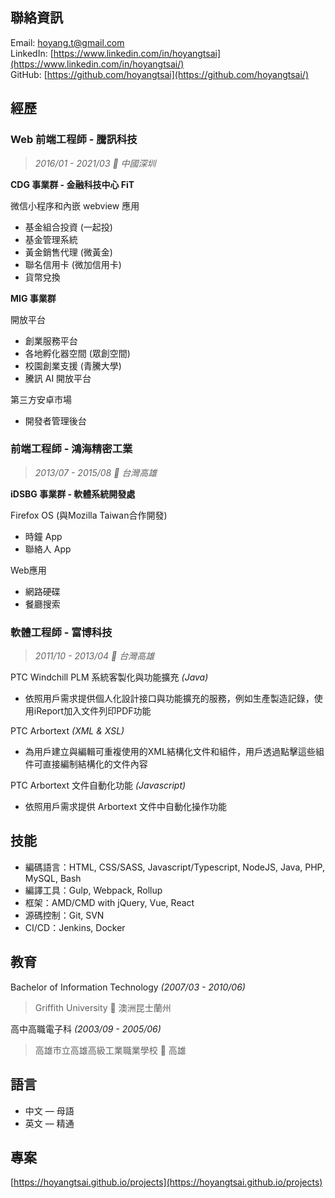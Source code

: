 ## 聯絡資訊

Email: [hoyang.t@gmail.com](mailto:hoyang.t@gmail.com)<br/>
LinkedIn: [https://www.linkedin.com/in/hoyangtsai](https://www.linkedin.com/in/hoyangtsai/)<br/>
GitHub: [https://github.com/hoyangtsai](https://github.com/hoyangtsai/)<br/>

## 經歷

### Web 前端工程師 - 騰訊科技

> _2016/01 - 2021/03 📍 中國深圳_

**CDG 事業群 - 金融科技中心 FiT**

微信小程序和內嵌 webview 應用

- 基金組合投資 (一起投)
- 基金管理系統
- 黃金銷售代理 (微黃金)
- 聯名信用卡 (微加信用卡)
- 貨幣兌換

**MIG 事業群**

開放平台

- 創業服務平台
- 各地孵化器空間 (眾創空間)
- 校園創業支援 (青騰大學)
- 騰訊 AI 開放平台

第三方安卓市場

- 開發者管理後台

### 前端工程師 - 鴻海精密工業

> _2013/07 - 2015/08 📍 台灣高雄_

**iDSBG 事業群 - 軟體系統開發處**

Firefox OS (與Mozilla Taiwan合作開發)

- 時鐘 App
- 聯絡人 App

Web應用

- 網路硬碟
- 餐廳搜索

### 軟體工程師 - 富博科技

> _2011/10 - 2013/04 📍 台灣高雄_

PTC Windchill PLM 系統客製化與功能擴充 _(Java)_

- 依照用戶需求提供個人化設計接口與功能擴充的服務，例如生產製造記錄，使用iReport加入文件列印PDF功能

PTC Arbortext _(XML & XSL)_

- 為用戶建立與編輯可重複使用的XML結構化文件和組件，用戶透過點擊這些組件可直接編制結構化的文件內容

PTC Arbortext 文件自動化功能 _(Javascript)_

- 依照用戶需求提供 Arbortext 文件中自動化操作功能

## 技能

- 編碼語言：HTML, CSS/SASS, Javascript/Typescript, NodeJS, Java, PHP, MySQL, Bash
- 編譯工具：Gulp, Webpack, Rollup
- 框架：AMD/CMD with jQuery, Vue, React
- 源碼控制：Git, SVN
- CI/CD：Jenkins, Docker

## 教育

Bachelor of Information Technology _(2007/03 - 2010/06)_
> Griffith University 📍 澳洲昆士蘭州

高中高職電子科 _(2003/09 - 2005/06)_
> 高雄市立高雄高級工業職業學校 📍 高雄

## 語言

- 中文 — 母語
- 英文 — 精通

## 專案

[https://hoyangtsai.github.io/projects](https://hoyangtsai.github.io/projects)
